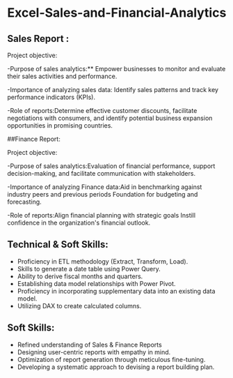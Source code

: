 # Excel-Sales-and-Financial-Analytics
## Sales Report :

Project objective:

  
-Purpose of sales analytics:** Empower businesses to monitor and evaluate their sales activities and performance.

-Importance of analyzing sales data: Identify sales patterns and track key performance indicators (KPIs).

-Role of reports:Determine effective customer discounts, facilitate negotiations with consumers, and identify potential business expansion opportunities in promising countries.


##Finance Report:

Project objective:

-Purpose of sales analytics:Evaluation of financial performance, support decision-making, and facilitate communication with stakeholders.

-Importance of analyzing Finance data:Aid in benchmarking against industry peers and previous periods Foundation for budgeting and forecasting.

-Role of reports:Align financial planning with strategic goals Instill confidence in the organization's financial outlook.


## Technical & Soft Skills:
- Proficiency in ETL methodology (Extract, Transform, Load).
- Skills to generate a date table using Power Query.
- Ability to derive fiscal months and quarters.
- Establishing data model relationships with Power Pivot.
- Proficiency in incorporating supplementary data into an existing data model.
- Utilizing DAX to create calculated columns.

## Soft Skills:
- Refined understanding of Sales & Finance Reports
- Designing user-centric reports with empathy in mind.
- Optimization of report generation through meticulous fine-tuning.
- Developing a systematic approach to devising a report building plan.
